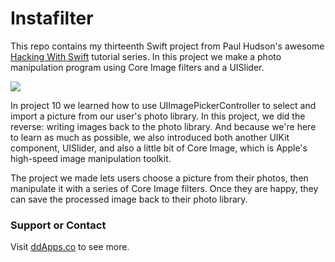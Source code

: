 # Instafilter
This repo contains my thirteenth Swift project from Paul Hudson's awesome [Hacking With Swift](http://www.hackingwithswift.com/) tutorial series. In this project we make a photo manipulation program using Core Image filters and a UISlider.

![](https://raw.githubusercontent.com/duliodenis/HackingWithSwift/master/art/InstaFilter.gif)

In project 10 we learned how to use UIImagePickerController to select and import a picture from our user's photo library. In this project, we did the reverse: writing images back to the photo library. And because we're here to learn as much as possible, we also introduced both another UIKit component, UISlider, and also a little bit of Core Image, which is Apple's high-speed image manipulation toolkit.

The project we made lets users choose a picture from their photos, then manipulate it with a series of Core Image filters. Once they are happy, they can save the processed image back to their photo library.

### Support or Contact
Visit [ddApps.co](http://ddapps.co) to see more.
